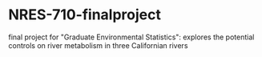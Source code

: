 # NRES-710-finalproject
final project for "Graduate Environmental Statistics": explores the potential controls on river metabolism in three Californian rivers
